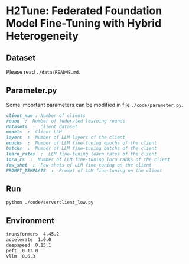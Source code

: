 # H2Tune: Federated Foundation Model Fine-Tuning with Hybrid Heterogeneity

## Dataset

Please read `./data/README.md`.

## Parameter.py

Some important parameters can be modified in file `./code/parameter.py`.

```markdown
client_num : Number of clients
round  :  Number of federated learning rounds
datasets  :  Client dataset
models  :  Client LLM
layers  :  Number of LLM layers of the client
epochs  :  Number of LLM fine-tuning epochs of the client
batchs  :  Number of LLM fine-tuning batchs of the client
learn_rates  :  LLM fine-tuning learn rates of the client
lora_rs  :  Number of LLM fine-tuning lora ranks of the client
few_shot  :  Few-shots of LLM fine-tuning on the client
PROMPT_TEMPLATE  :  Prompt of LLM fine-tuning on the client
```

## Run

```shell
python ./code/serverclient_low.py
```

## Environment

```markdown
transformers  4.45.2
accelerate  1.0.0
deepspeed  0.15.1
peft  0.13.0
vllm  0.6.3
```



